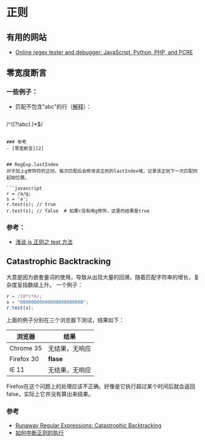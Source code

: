 # 正则

## 有用的网站
- [Online regex tester and debugger: JavaScript, Python, PHP, and PCRE][6]

## 零宽度断言
### 一些例子：
- 匹配不包含"abc"的行（[解释][1]）：

  ```javascript
/^((?!abc).)*$/
```

### 参考
- [零宽断言][2]


## RegExp.lastIndex
对于加上g修饰符的正则，每次匹配后会修改该正则的lastIndex域，记录该正则下一次匹配的起始位置。

```javascript
r = /a/g;
s = 'a';
r.test(s); // true
r.test(s); // false  # 如果r没有用g修饰，这里的结果是true
```
### 参考：
- [浅谈 js 正则之 test 方法][3]


## Catastrophic Backtracking
  大意是因为嵌套量词的使用，导致从出现大量的回溯，随着匹配字符串的增长，复杂度呈指数级上升。
一个例子：

```javascript
r = /(0*)*A/;
s = "00000000000000000000000";
r.test(s);
```

上面的例子分别在三个浏览器下测试，结果如下：

浏览器      | 结果
----------- | --------------
Chrome 35   | 无结果，无响应
Firefox 30  | **flase**
IE 11       | 无结果，无响应


Firefox在这个问题上的处理应该不正确。好像是它执行超过某个时间后就会返回false，实际上它并没有算出来结果。

### 参考
- [Runaway Regular Expressions: Catastrophic Backtracking][4]
- [如何中断正则的执行][5]


[1]: http://stackoverflow.com/questions/406230/regular-expression-to-match-string-not-containing-a-word
[2]: http://i.linuxtoy.org/docs/guide/ch26s09.html
[3]: http://www.cnblogs.com/52cik/p/js-regexp-test.html
[4]: http://www.regular-expressions.info/catastrophic.html
[5]: http://it.deepinmind.com/java/2014/06/17/how-to-interrupt-a-long-running-infinite-java-regular-expression.html
[6]: http://regex101.com/